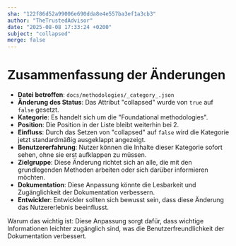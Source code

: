 ```yaml
---
sha: "122f86d52a99006e690dda8e4e557ba3ef1a3cb3"
author: "TheTrustedAdvisor"
date: "2025-08-08 17:33:24 +0200"
subject: "collapsed"
merge: false
---
```


# Zusammenfassung der Änderungen

- **Datei betroffen**: `docs/methodologies/_category_.json`
- **Änderung des Status**: Das Attribut "collapsed" wurde von `true` auf `false` gesetzt.
- **Kategorie**: Es handelt sich um die "Foundational methodologies".
- **Position**: Die Position in der Liste bleibt weiterhin bei 2.
- **Einfluss**: Durch das Setzen von "collapsed" auf `false` wird die Kategorie jetzt standardmäßig ausgeklappt angezeigt.
- **Benutzererfahrung**: Nutzer können die Inhalte dieser Kategorie sofort sehen, ohne sie erst aufklappen zu müssen.
- **Zielgruppe**: Diese Änderung richtet sich an alle, die mit den grundlegenden Methoden arbeiten oder sich darüber informieren möchten.
- **Dokumentation**: Diese Anpassung könnte die Lesbarkeit und Zugänglichkeit der Dokumentation verbessern.
- **Entwickler**: Entwickler sollten sich bewusst sein, dass diese Änderung das Nutzererlebnis beeinflusst.

Warum das wichtig ist: Diese Anpassung sorgt dafür, dass wichtige Informationen leichter zugänglich sind, was die Benutzerfreundlichkeit der Dokumentation verbessert.

